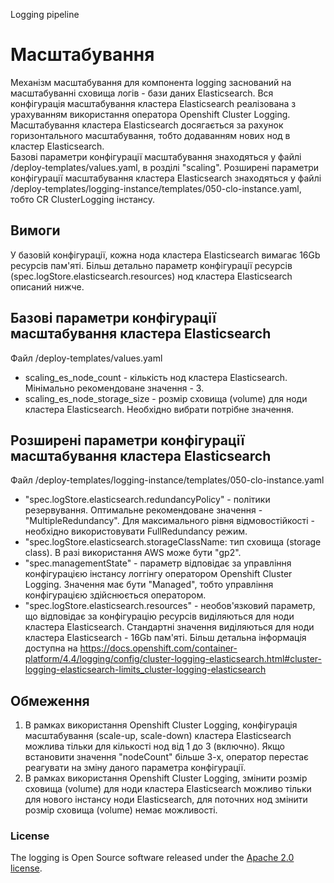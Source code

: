 Logging pipeline


# Масштабування
Механізм масштабування для компонента logging заснований на масштабуванні сховища логів - бази даних Elasticsearch. Вся конфігурація масштабування кластера Elasticsearch реалізована з урахуванням використання оператора Openshift Cluster Logging.  
Масштабування кластера Elasticsearch досягається за рахунок горизонтального масштабування, тобто додаванням нових нод в кластер Elasticsearch.  
Базові параметри конфігурації масштабування знаходяться у файлi /deploy-templates/values.yaml, в розділі "scaling". Розширені параметри конфігурації масштабування кластера Elasticsearch знаходяться у файлі /deploy-templates/logging-instance/templates/050-clo-instance.yaml, тобто CR ClusterLogging інстансу.

## Вимоги
У базовій конфігурації, кожна нода кластера Elasticsearch вимагає 16Gb ресурсів пам'яті. Більш детально параметр конфігурації ресурсів (spec.logStore.elasticsearch.resources) нод кластера Elasticsearch описаний нижче.

## Базові параметри конфігурації масштабування кластера Elasticsearch
Файл /deploy-templates/values.yaml
- scaling_es_node_count - кількість нод кластера Elasticsearch. Мінімально рекомендоване значення - 3.
- scaling_es_node_storage_size - розмір сховища (volume) для ноди кластера Elasticsearch. Необхідно вибрати потрібне значення.

## Розширені параметри конфігурації масштабування кластера Elasticsearch
Файл /deploy-templates/logging-instance/templates/050-clo-instance.yaml
- "spec.logStore.elasticsearch.redundancyPolicy" - політики резервування. Оптимальне рекомендоване значення - "MultipleRedundancy". Для максимального рівня відмовостійкості - необхідно використовувати FullRedundancy режим.
- "spec.logStore.elasticsearch.storageClassName: тип сховища (storage class). В разі використання AWS може бути "gp2".
- "spec.managementState" - параметр відповідає за управління конфігурацією інстансу логгінгу оператором Openshift Cluster Logging. Значення має бути "Managed", тобто управління конфігурацією здійснюється оператором.
- "spec.logStore.elasticsearch.resources" - необов'язковий параметр, що відповідає за конфігурацію ресурсів виділяються для ноди кластера Elasticsearch. Стандартні значення виділяються для ноди кластера Elasticsearch - 16Gb пам'яті. Більш детальна інформація доступна на https://docs.openshift.com/container-platform/4.4/logging/config/cluster-logging-elasticsearch.html#cluster-logging-elasticsearch-limits_cluster-logging-elasticsearch

## Обмеження
1. В рамках використання Openshift Cluster Logging, конфігурація масштабування (scale-up, scale-down) кластера Elasticsearch можлива тільки для кількості нод від 1 до 3 (включно). Якщо встановити значення "nodeCount" більше 3-х, оператор перестає реагувати на зміну даного параметра конфігурації.
2. В рамках використання Openshift Cluster Logging, змінити розмір сховища (volume) для ноди кластера Elasticsearch можливо тільки для нового інстансу ноди Elasticsearch, для поточних нод змінити розмір сховища (volume) немає можливості.

### License

The logging is Open Source software released under
the [Apache 2.0 license](https://www.apache.org/licenses/LICENSE-2.0).